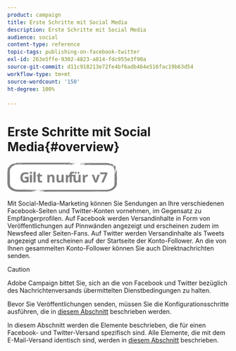 ```yaml
---
product: campaign
title: Erste Schritte mit Social Media
description: Erste Schritte mit Social Media
audience: social
content-type: reference
topic-tags: publishing-on-facebook-twitter
exl-id: 263e5ffe-9302-4823-a814-fdc955e3f90a
source-git-commit: d11c918213e72fe4bf6adb464e516fac19b63d54
workflow-type: tm+mt
source-wordcount: '150'
ht-degree: 100%

---
```


# Erste Schritte mit Social Media{#overview}

![](../../assets/v7-only.svg)

Mit Social-Media-Marketing können Sie Sendungen an Ihre verschiedenen Facebook-Seiten und Twitter-Konten vornehmen, im Gegensatz zu Empfängerprofilen. Auf Facebook werden Versandinhalte in Form von Veröffentlichungen auf Pinnwänden angezeigt und erscheinen zudem im Newsfeed aller Seiten-Fans. Auf Twitter werden Versandinhalte als Tweets angezeigt und erscheinen auf der Startseite der Konto-Follower. An die von Ihnen gesammelten Konto-Follower können Sie auch Direktnachrichten senden.

>[!CAUTION]
>
>Adobe Campaign bittet Sie, sich an die von Facebook und Twitter bezüglich des Nachrichtenversands übermittelten Dienstbedingungen zu halten.
>
>Bevor Sie Veröffentlichungen senden, müssen Sie die Konfigurationsschritte ausführen, die in [diesem Abschnitt](../../social/using/starting-workflows.md) beschrieben werden.

In diesem Abschnitt werden die Elemente beschrieben, die für einen Facebook- und Twitter-Versand spezifisch sind. Alle Elemente, die mit dem E-Mail-Versand identisch sind, werden in [diesem Abschnitt](../../delivery/using/about-email-channel.md) beschrieben.
